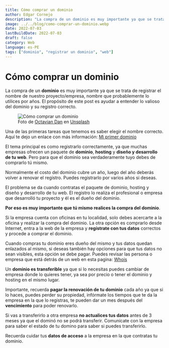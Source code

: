 ```yaml
---
title: Cómo comprar un dominio
author: Edgar Cornejo
description: "La compra de un dominio es muy importante ya que se trata de registrar el nombre de nuestro proyecto/empresa, nombre que probablemente lo utilices por años. El propósito de este post es ayudar a entender lo valioso del dominio y su registro correcto."
image: ../../blog/como-comprar-un-dominio.webp
date: 2022-07-03
lastBuildDate: 2022-07-03
draft: false
category: Web
language: es-PE
tags: ["dominio", "registrar un dominio", "web"]
---
```


# Cómo comprar un dominio

La compra de un **dominio** es muy importante ya que se trata de registrar el nombre de nuestro proyecto/empresa, nombre que probablemente lo utilices por años. El propósito de este post es ayudar a entender lo valioso del dominio y su registro correcto.

<figure>
  <img src="../../blog/como-comprar-un-dominio.webp" alt="Cómo comprar un dominio"/>
  <figcaption>Foto de <a href="https://unsplash.com/es/@octadan" title="Octavian Dan" target="_blank">Octavian Dan</a> en <a href="https://unsplash.com/es/fotos/negro-decoracion-de-texto-hola-iY6QMkP66mI" title="Unsplash" target="_blank">Unsplash</a>
  </figcaption>
</figure>

Una de las primeras tareas que tenemos es saber elegir el nombre correcto. Aquí te dejo un enlace con más información: <a href="mi-primer-dominio" title="Mi primer dominio" target="_blank">Mi primer dominio</a>

El tema principal es como registrarlo correctamente, ya que muchas empresas ofrecen un paquete de **dominio**, **hosting** y **diseño y desarrollo de tu web**. Pero para que el dominio sea verdaderamente tuyo debes de comprarlo tú mismo.

Normalmente el costo del dominio cubre un año, luego del año deberás volver a renovar el registro. Puedes registrarlo por varios años si deseas.

El problema se da cuando contratas el paquete de dominio, hosting y diseño y desarrollo de tu web. El registro lo realiza el profesional o empresa que desarrolló tu proyecto y él es el dueño del dominio.

**Por eso es muy importante que tú mismo realices la compra del dominio**.

Si la empresa cuenta con oficinas en tu localidad, solo debes acercarte a la oficina y realizar la compra del dominio. La otra opción es comprarlo desde Internet, entra a la web de la empresa y **regístrate con tus datos** correctos y procede a comprar el dominio.

Cuando compras tu dominio eres dueño del mismo y tus datos quedan enlazados al mismo, si deseas también hay opciones para que tus datos no sean visibles, esta opción se debe pagar. Puedes revisar las persona o empresa que está detrás de un web en esta pagina: <a href="https://who.is/" title="Whois" target="_blank">Whois</a>

Un **dominio es transferible** ya que si lo necesitas puedes cambiar de empresa donde lo quieres tener, ya sea por precio o tener el dominio y hosting en el mismo lugar.

Importante, recuerda **pagar la renovación de tu dominio** cada año ya que si lo haces, puedes perder su propiedad, infórmate los tiempos que te da la empresa en la que lo registras, te pueden dar un mes después del **vencimiento** para poder renovarlo.

Si vas a transferirlo a otra empresa **no actualices tus datos** antes de 3 meses ya que el dominó no se podrá transferir. Comunícate con la empresa para saber el estado de tu domino para saber si puedes transferirlo.

Recuerda cuidar tus **datos de acceso** a la empresa en la que contratas tu dominio.
